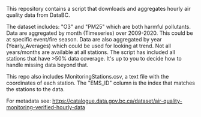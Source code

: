 This repository contains a script that downloads and aggregates hourly air quality data from DataBC.

The dataset includes: "O3" and "PM25" which are both harmful pollutants.  Data are aggregated by month (Timeseries) over 2009-2020.  This could be at specific event/fire season.  Data are also aggregated by year (Yearly_Averages) which could be used for looking at trend. Not all years/months are available at all stations.  The script has included all stations that have >50% data coverage.  It's up to you to decide how to handle missing data beyond that.

This repo also includes MonitoringStations.csv, a text file with the coordinates of each station.  The "EMS_ID" column is the index that matches the stations to the data.

For metadata see: https://catalogue.data.gov.bc.ca/dataset/air-quality-monitoring-verified-hourly-data



